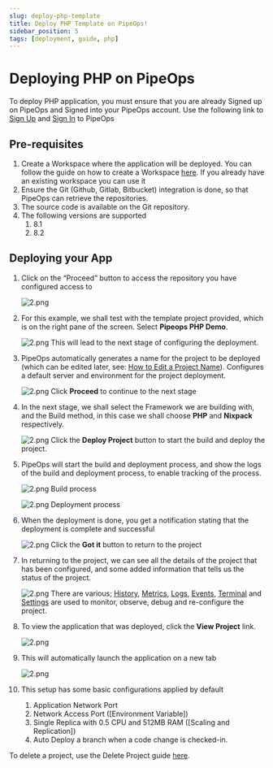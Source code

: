 ```yaml
---
slug: deploy-php-template
title: Deploy PHP Template on PipeOps!
sidebar_position: 5
tags: [deployment, guide, php]
---
```


# Deploying PHP on PipeOps

To deploy PHP application, you must ensure that you are already Signed up on PipeOps and Signed into your PipeOps account.
Use the following link to [Sign Up](https://console.pipeops.io/auth/signup) and [Sign In](https://console.pipeops.io/auth/signin) to PipeOps

## Pre-requisites

1. Create a Workspace where the application will be deployed. You can follow the guide on how to create a Workspace [here](/docs/Collaboration/workspaces#creating-a-new-workspace). If you already have an existing workspace you can use it
1. Ensure the Git (Github, Gitlab, Bitbucket) integration is done, so that PipeOps can retrieve the repositories.
1. The source code is available on the Git repository.
1. The following versions are supported
   1. 8.1
   1. 8.2

## Deploying your App

1. Click on the “Proceed” button to access the repository you have configured access to

   ![2.png](https://pub-30c11acc143348fcae20835653c5514d.r2.dev//20/37/proceed_e68f16f939.png)

1. For this example, we shall test with the template project provided, which is on the right pane of the screen. Select **Pipeops PHP Demo**.

   ![2.png](https://pub-30c11acc143348fcae20835653c5514d.r2.dev//20/37/template_80f3b090ba.png)
   This will lead to the next stage of configuring the deployment.

1. PipeOps automatically generates a name for the project to be deployed (which can be edited later, see: [How to Edit a Project Name](/docs/projects/project-setting#general-settings)). Configures a default server and environment for the project deployment.

   ![2.png](https://pub-30c11acc143348fcae20835653c5514d.r2.dev//20/37/project_Summary_ae33302432.png)
   Click **Proceed** to continue to the next stage

1. In the next stage, we shall select the Framework we are building with, and the Build method, in this case we shall choose **PHP** and **Nixpack** respectively.

   ![2.png](https://pub-30c11acc143348fcae20835653c5514d.r2.dev//20/37/build_Settings_5e2e7e3557.png)
   Click the **Deploy Project** button to start the build and deploy the project.

1. PipeOps will start the build and deployment process, and show the logs of the build and deployment process, to enable tracking of the process.

   ![2.png](https://pub-30c11acc143348fcae20835653c5514d.r2.dev//20/37/build_Logs_4b0f66111e.png)
   Build process

   ![2.png](https://pub-30c11acc143348fcae20835653c5514d.r2.dev//20/37/deployed_Logs_4a4eb0d6c4.png)
   Deployment process

1. When the deployment is done, you get a notification stating that the deployment is complete and successful

   ![2.png](https://pub-30c11acc143348fcae20835653c5514d.r2.dev//20/37/deployed_6f05f0dd4f.png)
   Click the **Got it** button to return to the project

1. In returning to the project, we can see all the details of the project that has been configured, and some added information that tells us the status of the project.

   ![2.png](https://pub-30c11acc143348fcae20835653c5514d.r2.dev//20/37/project_Overview_26ae3d9fc9.png)
   There are various; [History](/docs/projects/project-history), [Metrics](/docs/projects/project-metrics), [Logs](/docs/projects/logs-and-events#accessing-logs), [Events](/docs/projects/logs-and-events#accessing-events), [Terminal](/docs/projects/terminal) and [Settings](/docs/projects/project-setting) are used to monitor, observe, debug and re-configure the project.

1. To view the application that was deployed, click the **View Project** link.

   ![2.png](https://pub-30c11acc143348fcae20835653c5514d.r2.dev//20/37/view_Project_f69749a8a9.png)

1. This will automatically launch the application on a new tab

   ![2.png](https://pub-30c11acc143348fcae20835653c5514d.r2.dev//20/37/sample_cb9cf49428.png)

1. This setup has some basic configurations applied by default
   1. Application Network Port
   1. Network Access Port ([Environment Variable])
   1. Single Replica with 0.5 CPU and 512MB RAM ([Scaling and Replication])
   1. Auto Deploy a branch when a code change is checked-in.

To delete a project, use the Delete Project guide [here](/docs/projects/project-actions#delete-project).
